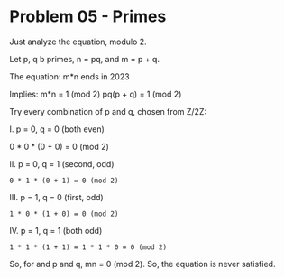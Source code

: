 # Problem 05 - Primes

Just analyze the equation, modulo 2.

Let p, q b primes, n = pq, and m = p + q.

The equation:
    m*n ends in 2023

Implies:
    m*n = 1 (mod 2)
    pq(p + q) = 1 (mod 2)

Try every combination of p and q, chosen from Z/2Z:

I. p = 0, q = 0 (both even)

   0 * 0 * (0 + 0) = 0 (mod 2)

II. p = 0, q = 1 (second, odd)

    0 * 1 * (0 + 1) = 0 (mod 2)

III. p = 1, q = 0 (first, odd)

    1 * 0 * (1 + 0) = 0 (mod 2)

IV. p = 1, q = 1 (both odd)

    1 * 1 * (1 + 1) = 1 * 1 * 0 = 0 (mod 2)

So, for and p and q, mn = 0 (mod 2). So, the equation is never satisfied.


